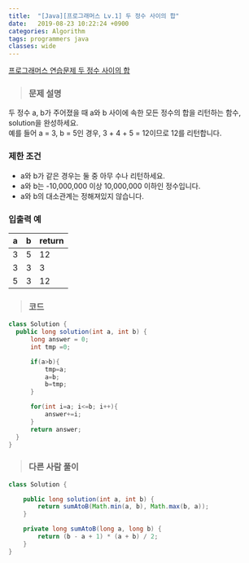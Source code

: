 ```yaml
---
title:  "[Java][프로그래머스 Lv.1] 두 정수 사이의 합"
date:   2019-08-23 10:22:24 +0900
categories: Algorithm
tags: programmers java
classes: wide
---  
```


[프로그래머스 연습문제 두 정수 사이의 합](https://programmers.co.kr/learn/courses/30/lessons/12912)  

> ### 문제 설명   

두 정수 a, b가 주어졌을 때 a와 b 사이에 속한 모든 정수의 합을 리턴하는 함수, solution을 완성하세요.   
예를 들어 a = 3, b = 5인 경우, 3 + 4 + 5 = 12이므로 12를 리턴합니다.  

### 제한 조건  

- a와 b가 같은 경우는 둘 중 아무 수나 리턴하세요.  
- a와 b는 -10,000,000 이상 10,000,000 이하인 정수입니다.  
- a와 b의 대소관계는 정해져있지 않습니다.  

### 입출력 예  

| a | b | return |
|---|---|--------|
| 3 | 5 | 12     |
| 3 | 3 | 3      |
| 5 | 3 | 12     |  

> ### 코드  

```java  
class Solution {
  public long solution(int a, int b) {
      long answer = 0;
      int tmp =0;

      if(a>b){
          tmp=a;
          a=b;
          b=tmp;
      }

      for(int i=a; i<=b; i++){
          answer+=i;
      }
      return answer;
  }
}
```

>### 다른 사람 풀이  

```java  
class Solution {

    public long solution(int a, int b) {
        return sumAtoB(Math.min(a, b), Math.max(b, a));
    }

    private long sumAtoB(long a, long b) {
        return (b - a + 1) * (a + b) / 2;
    }
}
```
